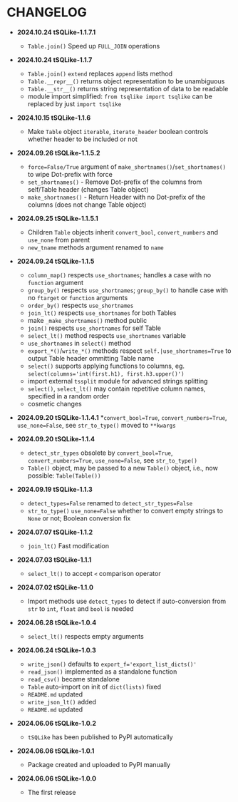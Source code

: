 # CHANGELOG

* **2024.10.24    tSQLike-1.1.7.1**
  * `Table.join()` Speed up `FULL_JOIN` operations

* **2024.10.24    tSQLike-1.1.7**
  * `Table.join()` `extend` replaces `append` lists method
  * `Table.__repr__()` returns object representation to be unambiguous
  * `Table.__str__()` returns string representation of data to be readable
  * module import simplified: `from tsqlike import tsqlike` can be replaced by just `import tsqlike`

* **2024.10.15    tSQLike-1.1.6**
  * Make `Table` object `iterable`, `iterate_header` boolean controls whether header to be included or not

* **2024.09.26    tSQLike-1.1.5.2**
  * `force=False/True` argument of `make_shortnames()`/`set_shortnames()` to wipe Dot-prefix with force
  * `set_shortnames()` - Remove Dot-prefix of the columns from self/Table header (changes Table object)
  * `make_shortnames()` - Return Header with no Dot-prefix of the columns (does not change Table object)

* **2024.09.25    tSQLike-1.1.5.1**
  * Children `Table` objects inherit `convert_bool`, `convert_numbers` and `use_none` from parent
  * `new_tname` methods argument renamed to `name`

* **2024.09.24    tSQLike-1.1.5**
  * `column_map()` respects `use_shortnames`; handles a case with no `function` argument
  * `group_by()` respects `use_shortnames`; `group_by()` to handle case with no `ftarget` or `function` arguments
  * `order_by()` respects `use_shortnames`
  * `join_lt()` respects `use_shortnames` for both Tables
  * make `_make_shortnames()` method public
  * `join()` respects `use_shortnames` for self Table
  * `select_lt()` method respects `use_shortnames` variable
  * `use_shortnames` in `select()` method
  * `export_*()`/`write_*()` methods respect `self.|use_shortnames=True` to output Table header ommitting Table name
  * `select()` supports applying functions to columns, eg. `select(columns='int(first.h1), first.h3.upper()')`
  * import external `tssplit` module for advanced strings splitting
  * `select()`, `select_lt()` may contain repetitive column names, specified in a random order
  * cosmetic changes

* **2024.09.20    tSQLike-1.1.4.1**
  *`convert_bool=True`, `convert_numbers=True`, `use_none=False`, see `str_to_type()` moved to `**kwargs`

* **2024.09.20    tSQLike-1.1.4**
  * `detect_str_types` obsolete by `convert_bool=True`, `convert_numbers=True`, `use_none=False`, see `str_to_type()`
  * `Table()` object, may be passed to a new `Table()` object, i.e., now possible: `Table(Table())`

* **2024.09.19    tSQLike-1.1.3**
  * `detect_types=False` renamed to `detect_str_types=False`
  * `str_to_type()` `use_none=False` whether to convert empty strings to `None` or not; Boolean conversion fix

* **2024.07.07    tSQLike-1.1.2**
  * `join_lt()` Fast modification

* **2024.07.03    tSQLike-1.1.1**
  * `select_lt()` to accept `<` comparison operator

* **2024.07.02    tSQLike-1.1.0**
  * Import methods use `detect_types` to detect if auto-conversion from `str` to `int`, `float` and `bool` is needed

* **2024.06.28    tSQLike-1.0.4**
  * `select_lt()` respects empty arguments

* **2024.06.24    tSQLike-1.0.3**
  * `write_json()` defaults to `export_f='export_list_dicts()'`
  * `read_json()` implemented as a standalone function
  * `read_csv()` became standalone
  * `Table` auto-import on init of `dict(lists)` fixed
  * `README.md` updated
  * `write_json_lt()` added
  * `README.md` updated

* **2024.06.06    tSQLike-1.0.2**
  * `tSQLike` has been published to PyPI automatically

* **2024.06.06    tSQLike-1.0.1**
  * Package created and uploaded to PyPI manually

* **2024.06.06    tSQLike-1.0.0**
  * The first release
